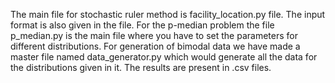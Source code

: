 The main file for stochastic ruler method is facility_location.py file. The input format is also given in the file.
For the p-median problem the file p_median.py is the main file where you have to set the parameters for different distributions.
For generation of bimodal data we have made a master file named data_generator.py which would generate all the data for the distributions given in it.
The results are present in .csv files.

